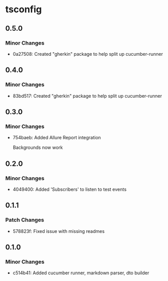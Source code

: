 # tsconfig

## 0.5.0

### Minor Changes

- 0a27508: Created "gherkin" package to help split up cucumber-runner

## 0.4.0

### Minor Changes

- 83bd517: Created "gherkin" package to help split up cucumber-runner

## 0.3.0

### Minor Changes

- 754baeb: Added Allure Report integration

  Backgrounds now work

## 0.2.0

### Minor Changes

- 4049400: Added 'Subscribers' to listen to test events

## 0.1.1

### Patch Changes

- 578823f: Fixed issue with missing readmes

## 0.1.0

### Minor Changes

- c514b41: Added cucumber runner, markdown parser, dto builder
